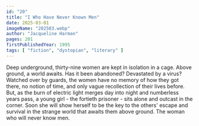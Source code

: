 ```yaml
---
id: "20"
title: "I Who Have Never Known Men"
date: 2025-03-01
imageName: "202503.webp"
author: "Jacqueline Harman"
pages: 201
firstPublishedYear: 1995
tags: [ "fiction", "dystopian", "literary" ]
---
```

Deep underground, thirty-nine women are kept in isolation in a cage. Above ground, a world awaits. Has it been abandoned? Devastated by a virus?
Watched over by guards, the women have no memory of how they got there, no notion of time, and only vague recollection of their lives before. But, as the burn of electric light merges day into night and numberless years pass, a young girl - the fortieth prisoner - sits alone and outcast in the corner.
Soon she will show herself to be the key to the others' escape and survival in the strange world that awaits them above ground. The woman who will never know men.